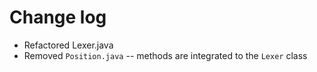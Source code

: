 # Change log

- Refactored Lexer.java
- Removed `Position.java` -- methods are integrated to the `Lexer` class